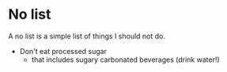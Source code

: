 # No list
A no list is a simple list of things I should not do. 
- Don't eat processed sugar
	- that includes sugary carbonated beverages (drink water!)